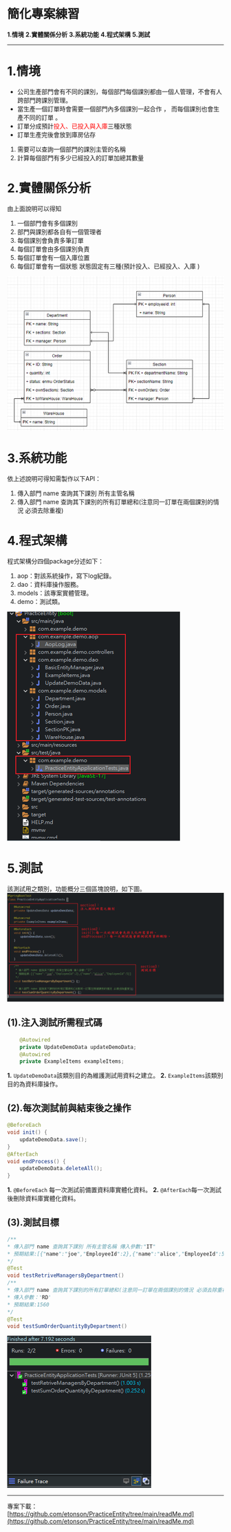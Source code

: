 # 簡化專案練習

**1.情境**
**2.實體關係分析**
**3.系統功能**
**4.程式架構**
**5.測試**

---

# 1.情境
* 公司生產部門會有不同的課別，每個部門每個課別都由一個人管理，不會有人跨部門跨課別管理。
* 當生產一個訂單時會需要一個部門內多個課別一起合作 ， 而每個課別也會生產不同的訂單 。  
* 訂單分成預計<font color = red>投入、已投入與入庫</font>三種狀態 
* 訂單生產完後會放到庫房佔存
1. 需要可以查詢一個部門的課別主管的名稱  
1. 計算每個部門有多少已經投入的訂單加總其數量

# 2.實體關係分析
由上面說明可以得知
1. 一個部門會有多個課別
1. 部門與課別都各自有一個管理者
1. 每個課別會負責多筆訂單   
1. 每個訂單會由多個課別負責
1. 每個訂單會有一個入庫位置
1. 每個訂單會有一個狀態 狀態固定有三種(預計投入、已經投入、入庫 )

![實體關係圖](vx_images/439262900237540.png "實體關係圖")

<div STYLE="page-break-after: always;"></div>

# 3.系統功能
依上述說明可得知需製作以下API：

1. 傳入部門 name 查詢其下課別 所有主管名稱
1. 傳入部門 name 查詢其下課別的所有訂單總和(注意同一訂單在兩個課別的情況 必須去除重複)

# 4.程式架構
程式架構分四個package分述如下：
1. aop：對該系統操作，寫下log紀錄。
2. dao：資料庫操作服務。
3. models：該專案實體管理。
4. demo：測試類。

![程式架構](vx_images/35293400257706.png "程式架構")

<div STYLE="page-break-after: always;"></div>

# 5.測試
該測試用之類別，功能概分三個區塊說明，如下圖。
![Snipaste_2023-12-06_00-46-58](vx_images/346325400246930.png "測試類程式碼架構")

## (1).注入測試所需程式碼
```java
	@Autowired
	private UpdateDemoData updateDemoData;
	@Autowired
	private ExampleItems exampleItems;
```
**1.** ``UpdateDemoData``該類別目的為維護測試用資料之建立。
**2.** ``ExampleItems``該類別目的為資料庫操作。

<div STYLE="page-break-after: always;"></div>

## (2).每次測試前與結束後之操作
```java
@BeforeEach
void init() {
	updateDemoData.save();
}
@AfterEach
void endProcess() {
	updateDemoData.deleteAll();
}
```
**1.** ``@BeforeEach`` 每一次測試前備置資料庫實體化資料。
**2.** ``@AfterEach``每一次測試後刪除資料庫實體化資料。

## (3).測試目標
```java
/**
* 傳入部門 name 查詢其下課別 所有主管名稱 傳入參數:"IT"
* 預期結果:[{"name":"joe","EmployeeId":2},{"name":"alice","EmployeeId":5}]
*/
@Test
void testRetriveManagersByDepartment()
/**
* 傳入部門 name 查詢其下課別的所有訂單總和(注意同一訂單在兩個課別的情況 必須去除重複)
* 傳入參數：'RD'
* 預期結果:1560
*/
@Test
void testSumOrderQuantityByDepartment()
```

![執行結果](vx_images/352482701242684.png "執行結果")

---
專案下載：[https://github.com/etonson/PracticeEntity/tree/main/readMe.md](https://github.com/etonson/PracticeEntity/tree/main/readMe.md)